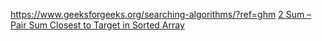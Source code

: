 https://www.geeksforgeeks.org/searching-algorithms/?ref=ghm
[2 Sum – Pair Sum Closest to Target in Sorted Array](https://www.geeksforgeeks.org/given-sorted-array-number-x-find-pair-array-whose-sum-closest-x/)